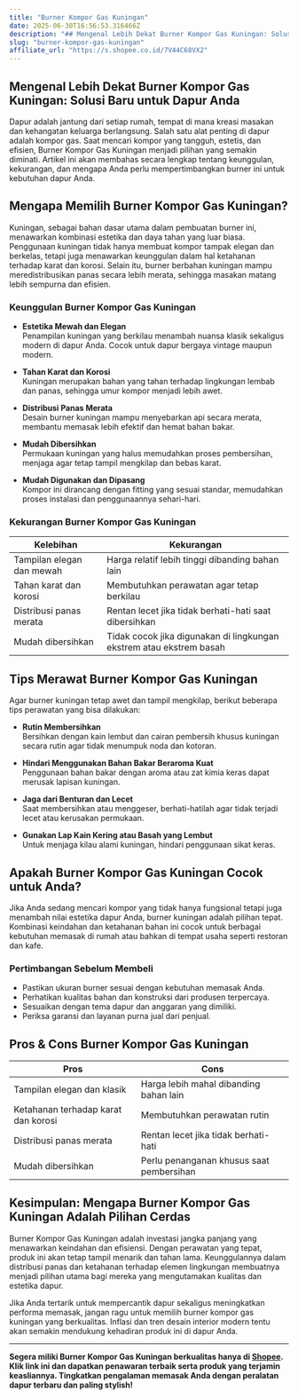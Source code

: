 ```yaml
---
title: "Burner Kompor Gas Kuningan"
date: 2025-06-30T16:56:53.316466Z
description: "## Mengenal Lebih Dekat Burner Kompor Gas Kuningan: Solusi Baru untuk Dapur Anda..."
slug: "burner-kompor-gas-kuningan"
affiliate_url: "https://s.shopee.co.id/7V44C68VX2"
---
```

## Mengenal Lebih Dekat Burner Kompor Gas Kuningan: Solusi Baru untuk Dapur Anda

Dapur adalah jantung dari setiap rumah, tempat di mana kreasi masakan dan kehangatan keluarga berlangsung. Salah satu alat penting di dapur adalah kompor gas. Saat mencari kompor yang tangguh, estetis, dan efisien, Burner Kompor Gas Kuningan menjadi pilihan yang semakin diminati. Artikel ini akan membahas secara lengkap tentang keunggulan, kekurangan, dan mengapa Anda perlu mempertimbangkan burner ini untuk kebutuhan dapur Anda.

## Mengapa Memilih Burner Kompor Gas Kuningan?

Kuningan, sebagai bahan dasar utama dalam pembuatan burner ini, menawarkan kombinasi estetika dan daya tahan yang luar biasa. Penggunaan kuningan tidak hanya membuat kompor tampak elegan dan berkelas, tetapi juga menawarkan keunggulan dalam hal ketahanan terhadap karat dan korosi. Selain itu, burner berbahan kuningan mampu meredistribusikan panas secara lebih merata, sehingga masakan matang lebih sempurna dan efisien.

### Keunggulan Burner Kompor Gas Kuningan

- **Estetika Mewah dan Elegan**  
  Penampilan kuningan yang berkilau menambah nuansa klasik sekaligus modern di dapur Anda. Cocok untuk dapur bergaya vintage maupun modern.

- **Tahan Karat dan Korosi**  
  Kuningan merupakan bahan yang tahan terhadap lingkungan lembab dan panas, sehingga umur kompor menjadi lebih awet.

- **Distribusi Panas Merata**  
  Desain burner kuningan mampu menyebarkan api secara merata, membantu memasak lebih efektif dan hemat bahan bakar.

- **Mudah Dibersihkan**  
  Permukaan kuningan yang halus memudahkan proses pembersihan, menjaga agar tetap tampil mengkilap dan bebas karat.

- **Mudah Digunakan dan Dipasang**  
  Kompor ini dirancang dengan fitting yang sesuai standar, memudahkan proses instalasi dan penggunaannya sehari-hari.

### Kekurangan Burner Kompor Gas Kuningan

| Kelebihan | Kekurangan |
|------------|--------------|
| Tampilan elegan dan mewah | Harga relatif lebih tinggi dibanding bahan lain |
| Tahan karat dan korosi | Membutuhkan perawatan agar tetap berkilau |
| Distribusi panas merata | Rentan lecet jika tidak berhati-hati saat dibersihkan |
| Mudah dibersihkan | Tidak cocok jika digunakan di lingkungan ekstrem atau ekstrem basah |

## Tips Merawat Burner Kompor Gas Kuningan

Agar burner kuningan tetap awet dan tampil mengkilap, berikut beberapa tips perawatan yang bisa dilakukan:

- **Rutin Membersihkan**  
  Bersihkan dengan kain lembut dan cairan pembersih khusus kuningan secara rutin agar tidak menumpuk noda dan kotoran.

- **Hindari Menggunakan Bahan Bakar Beraroma Kuat**  
  Penggunaan bahan bakar dengan aroma atau zat kimia keras dapat merusak lapisan kuningan.

- **Jaga dari Benturan dan Lecet**  
  Saat membersihkan atau menggeser, berhati-hatilah agar tidak terjadi lecet atau kerusakan permukaan.

- **Gunakan Lap Kain Kering atau Basah yang Lembut**  
  Untuk menjaga kilau alami kuningan, hindari penggunaan sikat keras.

## Apakah Burner Kompor Gas Kuningan Cocok untuk Anda?

Jika Anda sedang mencari kompor yang tidak hanya fungsional tetapi juga menambah nilai estetika dapur Anda, burner kuningan adalah pilihan tepat. Kombinasi keindahan dan ketahanan bahan ini cocok untuk berbagai kebutuhan memasak di rumah atau bahkan di tempat usaha seperti restoran dan kafe.

### Pertimbangan Sebelum Membeli

- Pastikan ukuran burner sesuai dengan kebutuhan memasak Anda.
- Perhatikan kualitas bahan dan konstruksi dari produsen terpercaya.
- Sesuaikan dengan tema dapur dan anggaran yang dimiliki.
- Periksa garansi dan layanan purna jual dari penjual.

## Pros & Cons Burner Kompor Gas Kuningan

| **Pros** | **Cons** |
|------------|--------------|
| Tampilan elegan dan klasik | Harga lebih mahal dibanding bahan lain |
| Ketahanan terhadap karat dan korosi | Membutuhkan perawatan rutin |
| Distribusi panas merata | Rentan lecet jika tidak berhati-hati |
| Mudah dibersihkan | Perlu penanganan khusus saat pembersihan |

## Kesimpulan: Mengapa Burner Kompor Gas Kuningan Adalah Pilihan Cerdas

Burner Kompor Gas Kuningan adalah investasi jangka panjang yang menawarkan keindahan dan efisiensi. Dengan perawatan yang tepat, produk ini akan tetap tampil menarik dan tahan lama. Keunggulannya dalam distribusi panas dan ketahanan terhadap elemen lingkungan membuatnya menjadi pilihan utama bagi mereka yang mengutamakan kualitas dan estetika dapur.

Jika Anda tertarik untuk mempercantik dapur sekaligus meningkatkan performa memasak, jangan ragu untuk memilih burner kompor gas kuningan yang berkualitas. Inflasi dan tren desain interior modern tentu akan semakin mendukung kehadiran produk ini di dapur Anda.

---

**Segera miliki Burner Kompor Gas Kuningan berkualitas hanya di [Shopee](https://s.shopee.co.id/7V44C68VX2). Klik link ini dan dapatkan penawaran terbaik serta produk yang terjamin keasliannya. Tingkatkan pengalaman memasak Anda dengan peralatan dapur terbaru dan paling stylish!**